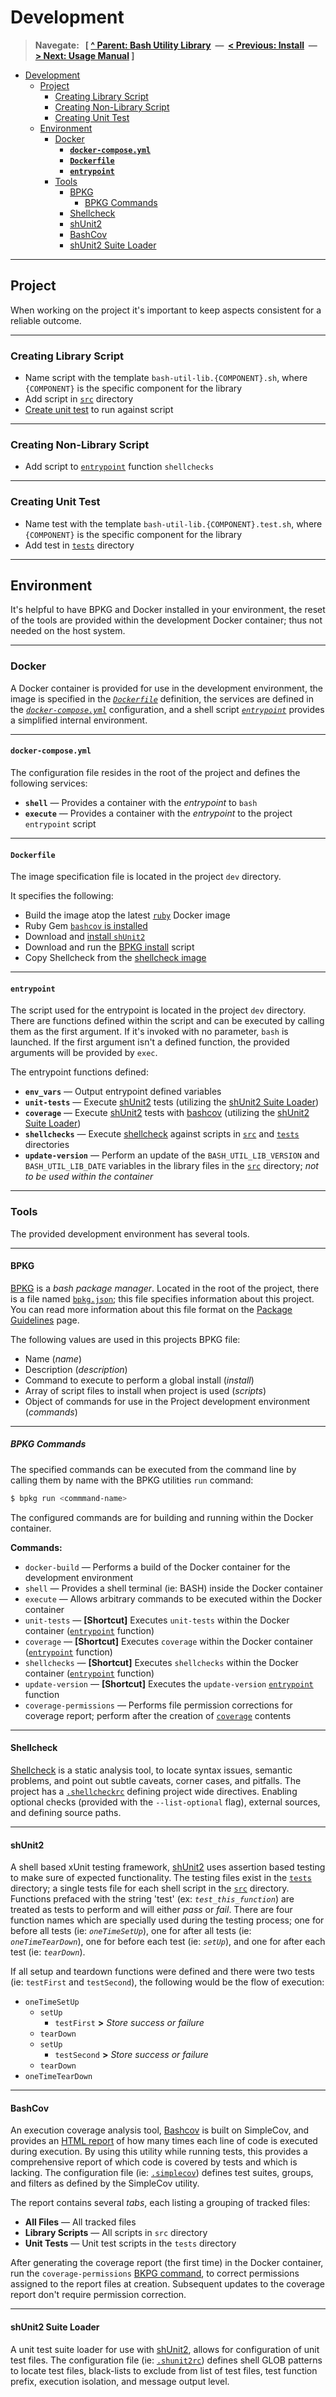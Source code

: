 # Development

> **Navegate: &nbsp; [ [^ Parent: Bash Utility Library](../README.md) &nbsp;&mdash;&nbsp; [< Previous: Install](./INSTALL.md) &nbsp;&mdash;&nbsp; [> Next: Usage Manual](./MANUAL.md) ]**

- [Development](#development)
  - [Project](#project)
    - [Creating Library Script](#creating-library-script)
    - [Creating Non-Library Script](#creating-non-library-script)
    - [Creating Unit Test](#creating-unit-test)
  - [Environment](#environment)
    - [Docker](#docker)
      - [**`docker-compose.yml`**](#docker-composeyml)
      - [**`Dockerfile`**](#dockerfile)
      - [**`entrypoint`**](#entrypoint)
    - [Tools](#tools)
      - [BPKG](#bpkg)
        - [BPKG Commands](#bpkg-commands)
      - [Shellcheck](#shellcheck)
      - [shUnit2](#shunit2)
      - [BashCov](#bashcov)
      - [shUnit2 Suite Loader](#shunit2-suite-loader)

---


## Project

When working on the project it's important to keep aspects consistent for a reliable outcome.

---


### Creating Library Script

- Name script with the template `bash-util-lib.{COMPONENT}.sh`, where `{COMPONENT}` is the specific component for the library
- Add script in [`src`](../src) directory
- [Create unit test](#creating-unit-test) to run against script

---


### Creating Non-Library Script

- Add script to [`entrypoint`](#entrypoint) function `shellchecks`

---


### Creating Unit Test

- Name test with the template `bash-util-lib.{COMPONENT}.test.sh`, where `{COMPONENT}` is the specific component for the library
- Add test in [`tests`](../tests) directory

---


## Environment

It's helpful to have BPKG and Docker installed in your environment, the reset of the tools are provided within the development Docker container; thus not needed on the host system.

---


### Docker

A Docker container is provided for use in the development environment, the image is specified in the [_`Dockerfile`_](../dev/Dockerfile) definition, the services are defined in the [_`docker-compose.yml`_](../docker-compose.yml) configuration, and a shell script [_`entrypoint`_](../dev/entrypoint) provides a simplified internal environment.

---


#### **`docker-compose.yml`**

The configuration file resides in the root of the project and defines the following services:

  - **`shell`** &mdash; Provides a container with the _entrypoint_ to `bash`
  - **`execute`** &mdash; Provides a container with the _entrypoint_ to the project `entrypoint` script

---


#### **`Dockerfile`**

The image specification file is located in the project `dev` directory.

It specifies the following:

- Build the image atop the latest [`ruby`](https://hub.docker.com/_/ruby) Docker image
- Ruby Gem [`bashcov` is installed](https://github.com/infertux/bashcov#installation)
- Download and [install `shUnit2`](https://github.com/kward/shunit2)
- Download and run the [BPKG install](https://bpkg.sh#install) script
- Copy Shellcheck from the [shellcheck image](https://hub.docker.com/r/koalaman/shellcheck)

---


#### **`entrypoint`**

The script used for the entrypoint is located in the project `dev` directory.  There are functions defined within the script and can be executed by calling them as the first argument.  If it's invoked with no parameter, `bash` is launched.  If the first argument isn't a defined function, the provided arguments will be provided by `exec`.

The entrypoint functions defined:

- **`env_vars`** &mdash; Output entrypoint defined variables
- **`unit-tests`** &mdash; Execute [shUnit2](#shunit2) tests (utilizing the [shUnit2 Suite Loader](#shunit2-suite-loader))
- **`coverage`** &mdash; Execute [shUnit2](#shunit2) tests with [bashcov](#bashcov) (utilizing the [shUnit2 Suite Loader](#shunit2-suite-loader))
- **`shellchecks`** &mdash; Execute [shellcheck](#shellcheck) against scripts in [`src`](../src) and [`tests`](../tests) directories
- **`update-version`** &mdash; Perform an update of the `BASH_UTIL_LIB_VERSION` and `BASH_UTIL_LIB_DATE` variables in the library files in the [`src`](../src) directory; _not to be used within the container_

---


### Tools

The provided development environment has several tools.

---


#### BPKG

[BPKG](https://bpkg.sh/) is a _bash package manager_.  Located in the root of the project, there is a file named [`bpkg.json`](../bpkg.json); this file specifies information about this project.  You can read more information about this file format on the [Package Guidelines](https://bpkg.sh/guidelines/) page.

The following values are used in this projects BPKG file:

- Name (_name_)
- Description (_description_)
- Command to execute to perform a global install (_install_)
- Array of script files to install when project is used (_scripts_)
- Object of commands for use in the Project development environment (_commands_)

---


##### BPKG Commands

The specified commands can be executed from the command line by calling them by name with the BPKG utilities `run` command:

```bash
$ bpkg run <commmand-name>
```

The configured commands are for building and running within the Docker container.

**Commands:**

- `docker-build` &mdash; Performs a build of the Docker container for the development environment
- `shell` &mdash; Provides a shell terminal (ie: BASH) inside the Docker container
- `execute` &mdash; Allows arbitrary commands to be executed within the Docker container
- `unit-tests` &mdash; **[Shortcut]** Executes `unit-tests` within the Docker container ([`entrypoint`](#entrypoint) function)
- `coverage` &mdash; **[Shortcut]** Executes `coverage` within the Docker container ([`entrypoint`](#entrypoint) function)
- `shellchecks` &mdash; **[Shortcut]** Executes `shellchecks` within the Docker container ([`entrypoint`](#entrypoint) function)
- `update-version` &mdash; **[Shortcut]** Executes the `update-version` [`entrypoint`](#entrypoint) function
- `coverage-permissions` &mdash; Performs file permission corrections for coverage report; perform after the creation of [`coverage`](../coverage) contents

---


#### Shellcheck

[Shellcheck](https://github.com/koalaman/shellcheck) is a static analysis tool, to locate syntax issues, semantic problems, and point out subtle caveats, corner cases, and pitfalls.  The project has a [`.shellcheckrc`](../.shellcheckrc) defining project wide directives.  Enabling optional checks (provided with the `--list-optional` flag), external sources, and defining source paths.  

---


#### shUnit2

A shell based xUnit testing framework, [shUnit2](https://github.com/kward/shunit2) uses assertion based testing to make sure of expected functionality.  The testing files exist in the [`tests`](../tests) directory; a single tests file for each shell script in the [`src`](../src) directory.  Functions prefaced with the string 'test' (ex: _`test_this_function`_) are treated as tests to perform and will either _pass_ or _fail_.  There are four function names which are specially used during the testing process; one for before all tests (ie: _`oneTimeSetUp`_), one for after all tests (ie: _`oneTimeTearDown`_), one for before each test (ie: _`setUp`_), and one for after each test (ie: _`tearDown`_).

If all setup and teardown functions were defined and there were two tests (ie: `testFirst` and `testSecond`), the following would be the flow of execution:

- `oneTimeSetUp`
  - `setUp`
    - `testFirst` **>** _Store success or failure_
  - `tearDown`
  - `setUp`
    - `testSecond` **>** _Store success or failure_
  - `tearDown`
- `oneTimeTearDown`

---


#### BashCov

An execution coverage analysis tool, [Bashcov](https://github.com/infertux/bashcov) is built on SimpleCov, and provides an [HTML report](../coverage/index.html) of how many times each line of code is executed during execution.  By using this utility while running tests, this provides a comprehensive report of which code is covered by tests and which is lacking.  The configuration file (ie: [`.simplecov`](../.simplecov)) defines test suites, groups, and filters as defined by the SimpleCov utility.

The report contains several _tabs_, each listing a grouping of tracked files:

- **All Files** &mdash; All tracked files
- **Library Scripts** &mdash; All scripts in `src` directory
- **Unit Tests** &mdash; Unit test scripts in the `tests` directory

After generating the coverage report (the first time) in the Docker container, run the `coverage-permissions` [BKPG command](#bpkg-commands), to correct permissions assigned to the report files at creation.  Subsequent updates to the coverage report don't require permission correction.

---


#### shUnit2 Suite Loader

A unit test suite loader for use with [shUnit2](#shunit2), allows for configuration of unit test files.  The configuration file (ie: [`.shunit2rc`](../.shunit2rc)) defines shell GLOB patterns to locate test files, black-lists to exclude from list of test files, test function prefix, execution isolation, and message output level.
